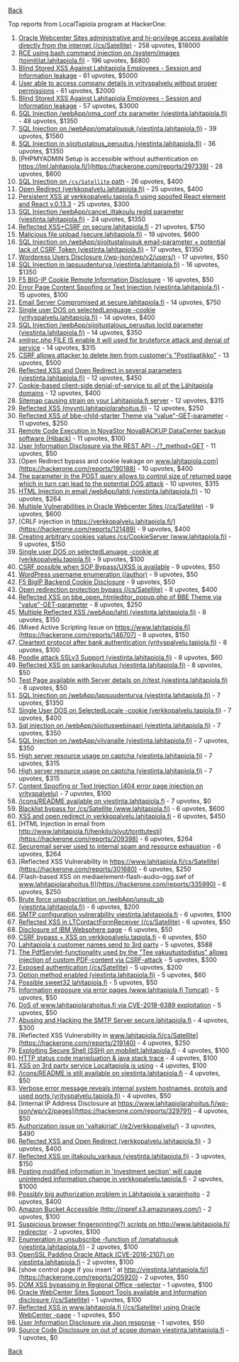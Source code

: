 [Back](../README.md)

Top reports from LocalTapiola program at HackerOne:

1. [Oracle Webcenter Sites administrative and hi-privilege access available directly from the internet (/cs/Satellite)](https://hackerone.com/reports/170532) - 258 upvotes, $18000
2. [RCE using bash command injection on /system/images (toimitilat.lahitapiola.fi)](https://hackerone.com/reports/303061) - 196 upvotes, $6800
3. [Blind Stored XSS Against Lahitapiola Employees - Session and Information leakage](https://hackerone.com/reports/135154) - 61 upvotes, $5000
4. [User able to access company details in yrityspalvelu without proper permissions](https://hackerone.com/reports/213418) - 61 upvotes, $2000
5. [Blind Stored XSS Against Lahitapiola Employees - Session and Information leakage](https://hackerone.com/reports/159498) - 57 upvotes, $3000
6. [SQL Injection /webApp/oma_conf ctx parameter (viestinta.lahitapiola.fi)](https://hackerone.com/reports/181803) - 48 upvotes, $1350
7. [SQL Injection on /webApp/omatalousuk (viestinta.lahitapiola.fi)](https://hackerone.com/reports/179751) - 39 upvotes, $1560
8. [SQL Injection in sijoitustalous_peruutus (viestinta.lahitapiola.fi)](https://hackerone.com/reports/190434) - 36 upvotes, $1350
9. [PHPMYADMIN Setup is accessible without authentication on https://lml.lahitapiola.fi/](https://hackerone.com/reports/297339) - 28 upvotes, $600
10. [SQL Injection on `/cs/Satellite` path](https://hackerone.com/reports/164739) - 26 upvotes, $400
11. [Open Redirect (verkkopalvelu.lahitapiola.fi)](https://hackerone.com/reports/179328) - 25 upvotes, $400
12. [Persistent XSS at verkkopalvelu.tapiola.fi using spoofed React element and React v.0.13.3](https://hackerone.com/reports/139004) - 25 upvotes, $300
13. [SQL Injection /webApp/cancel_iltakoulu regId parameter (viestinta.lahitapiola.fi)](https://hackerone.com/reports/200818) - 24 upvotes, $1350
14. [Reflected XSS+CSRF on secure.lahitapiola.fi](https://hackerone.com/reports/314518) - 21 upvotes, $750
15. [Malicious file upload (secure.lahitapiola.fi)](https://hackerone.com/reports/305237) - 19 upvotes, $600
16. [SQL Injection on /webApp/sijoitustalousuk email-parameter + potential lack of CSRF Token (viestinta.lahitapiola.fi)](https://hackerone.com/reports/191601) - 17 upvotes, $1350
17. [Wordpress Users Disclosure (/wp-json/wp/v2/users/)](https://hackerone.com/reports/356047) - 17 upvotes, $50
18. [SQL Injection in lapsuudenturva (viestinta.lahitapiola.fi)](https://hackerone.com/reports/191146) - 16 upvotes, $1350
19. [F5 BIG-IP Cookie Remote Information Disclosure](https://hackerone.com/reports/330716) - 16 upvotes, $50
20. [Error Page Content Spoofing or Text Injection (viestinta.lahitapiola.fi)](https://hackerone.com/reports/181594) - 15 upvotes, $100
21. [Email Server Compromised at secure.lahitapiola.fi](https://hackerone.com/reports/177225) - 14 upvotes, $750
22. [Single user DOS on selectedLanguage -cookie (yrityspalvelu.lahitapiola.fi)](https://hackerone.com/reports/201723) - 14 upvotes, $400
23. [SQL Injection /webApp/sijoitustalous_peruutus locId parameter (viestinta.lahitapiola.fi)](https://hackerone.com/reports/181826) - 14 upvotes, $350
24. [xmlrpc.php FILE IS enable it will used for bruteforce attack and denial of service](https://hackerone.com/reports/325040) - 14 upvotes, $315
25. [CSRF allows attacker to delete item from customer's "Postilaatikko"](https://hackerone.com/reports/123339) - 13 upvotes, $500
26. [Reflected XSS and Open Redirect in several parameters (viestinta.lahitapiola.fi)](https://hackerone.com/reports/191387) - 12 upvotes, $450
27. [Cookie-based client-side denial-of-service to all of the Lähitapiola domains](https://hackerone.com/reports/129001) - 12 upvotes, $400
28. [Sitemap causing strain on your Lahitapiola.fi server](https://hackerone.com/reports/318603) - 12 upvotes, $315
29. [Reflected XSS (myynti.lahitapiolarahoitus.fi)](https://hackerone.com/reports/324423) - 12 upvotes, $250
30. [Reflected XSS of bbe-child-starter Theme via "value"-GET-parameter](https://hackerone.com/reports/335735) - 11 upvotes, $250
31. [Remote Code Execution in NovaStor NovaBACKUP DataCenter backup software (Hiback)](https://hackerone.com/reports/138824) - 11 upvotes, $100
32. [User Information Disclosure via the REST API - /?_method=GET](https://hackerone.com/reports/384782) - 11 upvotes, $50
33. [Open Redirect bypass and cookie leakage on www.lahitapiola.com](https://hackerone.com/reports/190188) - 10 upvotes, $400
34. [The parameter in the POST query allows to control size of returned page which in turn can lead to the potential DOS attack](https://hackerone.com/reports/300391) - 10 upvotes, $315
35. [HTML Injection in email /webApp/lahti (viestinta.lahitapiola.fi)](https://hackerone.com/reports/181810) - 10 upvotes, $264
36. [Multiple Vulnerabilities in Oracle Webcenter Sites (/cs/Satellite)](https://hackerone.com/reports/199082) - 9 upvotes, $600
37. [CRLF injection in https://verkkopalvelu.lahitapiola.fi/](https://hackerone.com/reports/121489) - 9 upvotes, $400
38. [Creating arbitrary cookies values /cs/CookieServer (www.lahitapiola.fi)](https://hackerone.com/reports/192618) - 9 upvotes, $150
39. [Single user DOS on selectedLanuage -cookie at (verkkopalvelu.tapiola.fi)](https://hackerone.com/reports/212523) - 9 upvotes, $100
40. [CSRF possible when SOP Bypass/UXSS is available](https://hackerone.com/reports/207399) - 9 upvotes, $50
41. [WordPress username enumeration (/author)](https://hackerone.com/reports/335427) - 9 upvotes, $50
42. [F5 BigIP Backend Cookie Disclosure](https://hackerone.com/reports/384905) - 9 upvotes, $50
43. [Open redirection protection bypass (/cs/Satellite)](https://hackerone.com/reports/164895) - 8 upvotes, $400
44. [Reflected XSS on bbe_open_htmleditor_popup.php of BBE Theme via "value"-GET-parameter](https://hackerone.com/reports/324442) - 8 upvotes, $250
45. [Multiple Reflected XSS /webApp/lahti (viestinta.lahitapiola.fi)](https://hackerone.com/reports/181842) - 8 upvotes, $150
46. [Mixed Active Scripting Issue on https://www.lahitapiola.fi](https://hackerone.com/reports/146707) - 8 upvotes, $150
47. [Cleartext protocol after bank authentication (yrityspalvelu.tapiola.fi)](https://hackerone.com/reports/300104) - 8 upvotes, $100
48. [Poodle attack SSLv3 Support (viestinta.lahitapiola.fi)](https://hackerone.com/reports/181768) - 8 upvotes, $60
49. [Reflected XSS on sankarikoulutus (viestinta.lahitapiola.fi)](https://hackerone.com/reports/191095) - 8 upvotes, $50
50. [Test Page available with Server details on /r/test (viestinta.lahitapiola.fi)](https://hackerone.com/reports/201901) - 8 upvotes, $50
51. [SQL Injection on /webApp/lapsuudenturva (viestinta.lahitapiola.fi)](https://hackerone.com/reports/200214) - 7 upvotes, $1350
52. [Single User DOS on SelectedLocale -cookie (verkkopalvelu.tapiola.fi)](https://hackerone.com/reports/212508) - 7 upvotes, $400
53. [Sql injection on /webApp/sijoituswebinaari (viestinta.lahitapiola.fi)](https://hackerone.com/reports/200212) - 7 upvotes, $350
54. [SQL Injection on /webApp/viivanalle (viestinta.lahitapiola.fi)](https://hackerone.com/reports/200210) - 7 upvotes, $350
55. [High server resource usage on captcha (viestinta.lahitapiola.fi)](https://hackerone.com/reports/204208) - 7 upvotes, $315
56. [High server resource usage on captcha (viestinta.lahitapiola.fi)](https://hackerone.com/reports/280748) - 7 upvotes, $315
57. [Content Spoofing or Text Injection (404 error page injection on yrityspalvelu)](https://hackerone.com/reports/134388) - 7 upvotes, $100
58. [/icons/README available on viestinta.lahitapiola.fi](https://hackerone.com/reports/188075) - 7 upvotes, $0
59. [Blacklist bypass for /cs/Satellite (www.lahitapiola.fi)](https://hackerone.com/reports/198718) - 6 upvotes, $600
60. [XSS and open redirect in verkkopalvelu.lahitapiola.fi](https://hackerone.com/reports/183796) - 6 upvotes, $450
61. [HTML Injection in email from http://www.lahitapiola.fi/henkilo/sivut/tonttutesti](https://hackerone.com/reports/209398) - 6 upvotes, $264
62. [Securemail server used to internal spam and resource exhaustion](https://hackerone.com/reports/311776) - 6 upvotes, $264
63. [Reflected XSS Vulnerability in https://www.lahitapiola.fi/cs/Satellite](https://hackerone.com/reports/301680) - 6 upvotes, $250
64. [Flash-based XSS on mediaelement-flash-audio-ogg.swf of www.lahitapiolarahoitus.fi](https://hackerone.com/reports/335990) - 6 upvotes, $250
65. [Brute force unsubscription on /webApp/unsub_sb (viestinta.lahitapiola.fi)](https://hackerone.com/reports/208237) - 6 upvotes, $200
66. [SMTP configuration vulnerability viestinta.lahitapiola.fi](https://hackerone.com/reports/183548) - 6 upvotes, $100
67. [Reflected XSS in LTContactFormReceiver (/cs/Satellite)](https://hackerone.com/reports/172595) - 6 upvotes, $50
68. [Disclosure of IBM Websphere page](https://hackerone.com/reports/184452) - 6 upvotes, $50
69. [CSRF bypass + XSS on verkkopalvelu.tapiola.fi](https://hackerone.com/reports/200683) - 6 upvotes, $50
70. [Lahitapiola´s customer names send to 3rd party](https://hackerone.com/reports/177523) - 5 upvotes, $588
71. [The PdfServlet-functionality used by the "Tee vakuutustodistus" allows injection of custom PDF-content via CSRF-attack](https://hackerone.com/reports/129002) - 5 upvotes, $300
72. [Exposed authentication (/cs/Satellite)](https://hackerone.com/reports/292463) - 5 upvotes, $200
73. [Option method enabled (viestinta.lahitapiola.fi)](https://hackerone.com/reports/182265) - 5 upvotes, $60
74. [Possible sweet32 lahitapiola.fi](https://hackerone.com/reports/232463) - 5 upvotes, $50
75. [Information exposure via error pages (www.lahitapiola.fi Tomcat)](https://hackerone.com/reports/304708) - 5 upvotes, $50
76. [DoS of www.lahitapiolarahoitus.fi via CVE-2018-6389 exploitation](https://hackerone.com/reports/335177) - 5 upvotes, $50
77. [Abusing and Hacking the SMTP Server secure.lahitapiola.fi](https://hackerone.com/reports/138315) - 4 upvotes, $300
78. [Reflected XSS Vulnerability in www.lahitapiola.fi/cs/Satellite](https://hackerone.com/reports/219140) - 4 upvotes, $250
79. [Exploiting Secure Shell (SSH) on mobilelt.lahitapiola.fi](https://hackerone.com/reports/139940) - 4 upvotes, $100
80. [HTTP status code manipluation & java stack trace](https://hackerone.com/reports/135192) - 4 upvotes, $100
81. [XSS on 3rd party service Localtapiola is using](https://hackerone.com/reports/210908) - 4 upvotes, $100
82. [/icons/README is still available on viestinta.lahitapiola.fi](https://hackerone.com/reports/208141) - 4 upvotes, $50
83. [Verbose error message reveals internal system hostnames, protols and used ports (yrityspalvelu.tapiola.fi)](https://hackerone.com/reports/294464) - 4 upvotes, $50
84. [Internal IP Address Disclosure at https://www.lahitapiolarahoitus.fi/wp-json/wp/v2/pages](https://hackerone.com/reports/329791) - 4 upvotes, $50
85. [Authorization issue on 'valtakirjat' (/e2/verkkopalvelu/)](https://hackerone.com/reports/307978) - 3 upvotes, $490
86. [Reflected XSS and Open Redirect (verkkopalvelu.lahitapiola.fi)](https://hackerone.com/reports/194207) - 3 upvotes, $400
87. [Reflected XSS on iltakoulu_varkaus (viestinta.lahitapiola.fi)](https://hackerone.com/reports/201137) - 3 upvotes, $150
88. [Posting modified information in 'Investment section' will cause unintended information change in verkkopalvelu.tapiola.fi](https://hackerone.com/reports/126209) - 2 upvotes, $1000
89. [Possibly big authorization problem in Lähitapiola´s varainhoito](https://hackerone.com/reports/135252) - 2 upvotes, $400
90. [Amazon Bucket Accessible (http://inpref.s3.amazonaws.com/)](https://hackerone.com/reports/137487) - 2 upvotes, $100
91. [Suspicious browser fingerprinting(?) scripts on http://www.lahitapiola.fi/ redirector](https://hackerone.com/reports/179763) - 2 upvotes, $100
92. [Enumeration in unsubscribe -function of /omatalousuk (viestinta.lahitapiola.fi)](https://hackerone.com/reports/201314) - 2 upvotes, $100
93. [OpenSSL Padding Oracle Attack (CVE-2016-2107) on viestinta.lahitapiola.fi](https://hackerone.com/reports/194761) - 2 upvotes, $100
94. [show control page if you insert ' at http://viestinta.lahitapiola.fi/](https://hackerone.com/reports/205920) - 2 upvotes, $50
95. [DOM XSS bypassing in Regional Office -selector](https://hackerone.com/reports/142609) - 1 upvotes, $100
96. [Oracle WebCenter Sites Support Tools available and Information disclosure (/cs/Satellite)](https://hackerone.com/reports/164581) - 1 upvotes, $100
97. [Reflected XSS in www.lahitapiola.fi (/cs/Satellite) using Oracle WebCenter -page](https://hackerone.com/reports/164578) - 1 upvotes, $50
98. [User Information Disclosure via Json response](https://hackerone.com/reports/335779) - 1 upvotes, $50
99. [Source Code Disclosure on out of scope domain viestinta.lahitapiola.fi](https://hackerone.com/reports/134406) - 1 upvotes, $0


[Back](../README.md)